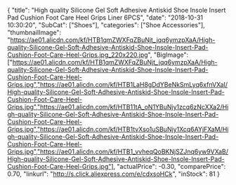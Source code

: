 {
	"title": "High quality Silicone Gel Soft Adhesive Antiskid Shoe Insole Insert Pad Cushion Foot Care Heel Grips Liner 6PCS",
	"date": "2018-10-31 10:30:20",
	"SubCat": ["Shoes"],
	"categories": ["Shoe Accessories"],
	"thumbnailImage": "https://ae01.alicdn.com/kf/HTB1qmZWXFqZBuNjt_jqq6ymzpXaA/High-quality-Silicone-Gel-Soft-Adhesive-Antiskid-Shoe-Insole-Insert-Pad-Cushion-Foot-Care-Heel-Grips.jpg_220x220.jpg",
	"BigImage": ["https://ae01.alicdn.com/kf/HTB1qmZWXFqZBuNjt_jqq6ymzpXaA/High-quality-Silicone-Gel-Soft-Adhesive-Antiskid-Shoe-Insole-Insert-Pad-Cushion-Foot-Care-Heel-Grips.jpg","https://ae01.alicdn.com/kf/HTB1LaH8gDdYBeNkSmLyq6xfnVXaI/High-quality-Silicone-Gel-Soft-Adhesive-Antiskid-Shoe-Insole-Insert-Pad-Cushion-Foot-Care-Heel-Grips.jpg","https://ae01.alicdn.com/kf/HTB11tA_oN1YBuNjy1zcq6zNcXXa2/High-quality-Silicone-Gel-Soft-Adhesive-Antiskid-Shoe-Insole-Insert-Pad-Cushion-Foot-Care-Heel-Grips.jpg","https://ae01.alicdn.com/kf/HTB1tvXso1uSBuNjy1Xcq6AYjFXaM/High-quality-Silicone-Gel-Soft-Adhesive-Antiskid-Shoe-Insole-Insert-Pad-Cushion-Foot-Care-Heel-Grips.jpg","https://ae01.alicdn.com/kf/HTB1_vvheqQoBKNjSZJnq6yw9VXaB/High-quality-Silicone-Gel-Soft-Adhesive-Antiskid-Shoe-Insole-Insert-Pad-Cushion-Foot-Care-Heel-Grips.jpg"],
	"actualPrice": -0.30,
	"comparePrice": 0.70,
	"linkurl": "http://s.click.aliexpress.com/e/cdxsoHCk",
	"inStock": 81
}
